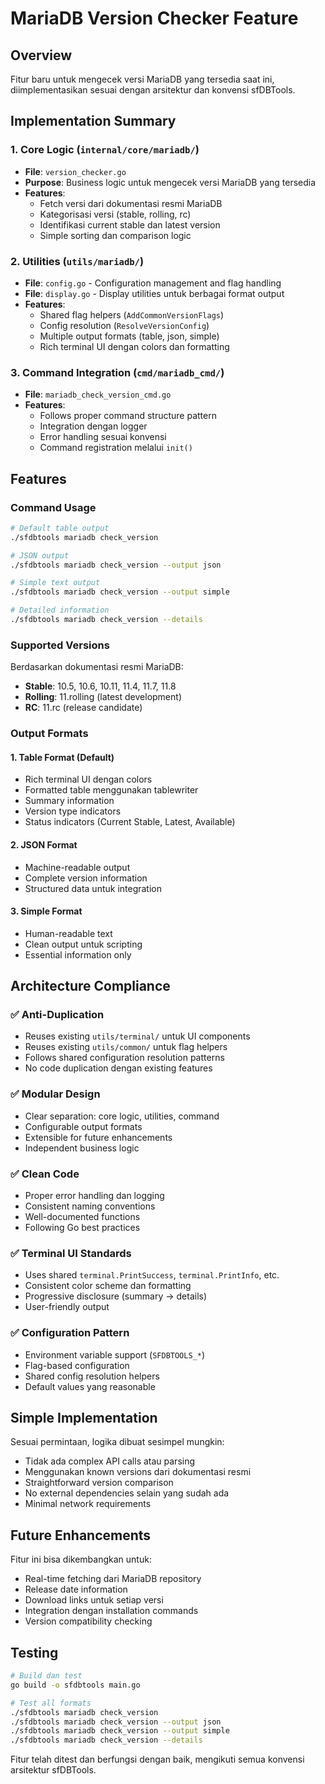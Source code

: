 # MariaDB Version Checker Feature

## Overview
Fitur baru untuk mengecek versi MariaDB yang tersedia saat ini, diimplementasikan sesuai dengan arsitektur dan konvensi sfDBTools.

## Implementation Summary

### 1. Core Logic (`internal/core/mariadb/`)
- **File**: `version_checker.go`
- **Purpose**: Business logic untuk mengecek versi MariaDB yang tersedia
- **Features**:
  - Fetch versi dari dokumentasi resmi MariaDB
  - Kategorisasi versi (stable, rolling, rc)
  - Identifikasi current stable dan latest version
  - Simple sorting dan comparison logic

### 2. Utilities (`utils/mariadb/`)
- **File**: `config.go` - Configuration management and flag handling
- **File**: `display.go` - Display utilities untuk berbagai format output
- **Features**:
  - Shared flag helpers (`AddCommonVersionFlags`)
  - Config resolution (`ResolveVersionConfig`)
  - Multiple output formats (table, json, simple)
  - Rich terminal UI dengan colors dan formatting

### 3. Command Integration (`cmd/mariadb_cmd/`)
- **File**: `mariadb_check_version_cmd.go`
- **Features**:
  - Follows proper command structure pattern
  - Integration dengan logger
  - Error handling sesuai konvensi
  - Command registration melalui `init()`

## Features

### Command Usage
```bash
# Default table output
./sfdbtools mariadb check_version

# JSON output
./sfdbtools mariadb check_version --output json

# Simple text output  
./sfdbtools mariadb check_version --output simple

# Detailed information
./sfdbtools mariadb check_version --details
```

### Supported Versions
Berdasarkan dokumentasi resmi MariaDB:
- **Stable**: 10.5, 10.6, 10.11, 11.4, 11.7, 11.8
- **Rolling**: 11.rolling (latest development)
- **RC**: 11.rc (release candidate)

### Output Formats

#### 1. Table Format (Default)
- Rich terminal UI dengan colors
- Formatted table menggunakan tablewriter
- Summary information
- Version type indicators
- Status indicators (Current Stable, Latest, Available)

#### 2. JSON Format
- Machine-readable output
- Complete version information
- Structured data untuk integration

#### 3. Simple Format
- Human-readable text
- Clean output untuk scripting
- Essential information only

## Architecture Compliance

### ✅ Anti-Duplication
- Reuses existing `utils/terminal/` untuk UI components
- Reuses existing `utils/common/` untuk flag helpers
- Follows shared configuration resolution patterns
- No code duplication dengan existing features

### ✅ Modular Design
- Clear separation: core logic, utilities, command
- Configurable output formats
- Extensible for future enhancements
- Independent business logic

### ✅ Clean Code
- Proper error handling dan logging
- Consistent naming conventions
- Well-documented functions
- Following Go best practices

### ✅ Terminal UI Standards
- Uses shared `terminal.PrintSuccess`, `terminal.PrintInfo`, etc.
- Consistent color scheme dan formatting
- Progressive disclosure (summary → details)
- User-friendly output

### ✅ Configuration Pattern
- Environment variable support (`SFDBTOOLS_*`)
- Flag-based configuration
- Shared config resolution helpers
- Default values yang reasonable

## Simple Implementation
Sesuai permintaan, logika dibuat sesimpel mungkin:
- Tidak ada complex API calls atau parsing
- Menggunakan known versions dari dokumentasi resmi
- Straightforward version comparison
- No external dependencies selain yang sudah ada
- Minimal network requirements

## Future Enhancements
Fitur ini bisa dikembangkan untuk:
- Real-time fetching dari MariaDB repository
- Release date information
- Download links untuk setiap versi
- Integration dengan installation commands
- Version compatibility checking

## Testing
```bash
# Build dan test
go build -o sfdbtools main.go

# Test all formats
./sfdbtools mariadb check_version
./sfdbtools mariadb check_version --output json  
./sfdbtools mariadb check_version --output simple
./sfdbtools mariadb check_version --details
```

Fitur telah ditest dan berfungsi dengan baik, mengikuti semua konvensi arsitektur sfDBTools.
